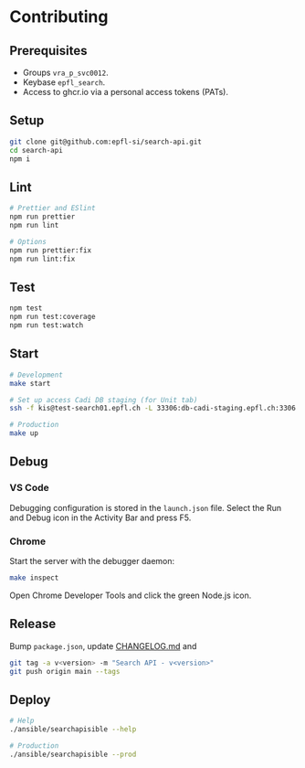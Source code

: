 # Contributing

## Prerequisites

- Groups `vra_p_svc0012`.
- Keybase `epfl_search`.
- Access to ghcr.io via a personal access tokens (PATs).

## Setup

```bash
git clone git@github.com:epfl-si/search-api.git
cd search-api
npm i
```

## Lint

```bash
# Prettier and ESlint
npm run prettier
npm run lint

# Options
npm run prettier:fix
npm run lint:fix
```

## Test

```bash
npm test
npm run test:coverage
npm run test:watch
```

## Start

```bash
# Development
make start

# Set up access Cadi DB staging (for Unit tab)
ssh -f kis@test-search01.epfl.ch -L 33306:db-cadi-staging.epfl.ch:3306 -N

# Production
make up
```

## Debug

### VS Code

Debugging configuration is stored in the `launch.json` file. Select the Run and
Debug icon in the Activity Bar and press F5.

### Chrome

Start the server with the debugger daemon:

```bash
make inspect
```

Open Chrome Developer Tools and click the green Node.js icon.

## Release

Bump `package.json`, update [CHANGELOG.md](CHANGELOG.md) and

```bash
git tag -a v<version> -m "Search API - v<version>"
git push origin main --tags
```

## Deploy

```bash
# Help
./ansible/searchapisible --help

# Production
./ansible/searchapisible --prod
```
